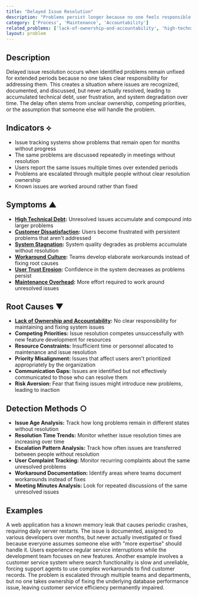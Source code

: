 ```yaml
---
title: "Delayed Issue Resolution"
description: "Problems persist longer because no one feels responsible for fixing them, leading to accumulated technical debt and user frustration."
category: ['Process', 'Maintenance', 'Accountability']
related_problems: ['lack-of-ownership-and-accountability', 'high-technical-debt', 'customer-dissatisfaction']
layout: problem
---
```


## Description

Delayed issue resolution occurs when identified problems remain unfixed for extended periods because no one takes clear responsibility for addressing them. This creates a situation where issues are recognized, documented, and discussed, but never actually resolved, leading to accumulated technical debt, user frustration, and system degradation over time. The delay often stems from unclear ownership, competing priorities, or the assumption that someone else will handle the problem.

## Indicators ⟡

- Issue tracking systems show problems that remain open for months without progress
- The same problems are discussed repeatedly in meetings without resolution
- Users report the same issues multiple times over extended periods
- Problems are escalated through multiple people without clear resolution ownership
- Known issues are worked around rather than fixed

## Symptoms ▲

- **[High Technical Debt](high-technical-debt.md):** Unresolved issues accumulate and compound into larger problems
- **[Customer Dissatisfaction](customer-dissatisfaction.md):** Users become frustrated with persistent problems that aren't addressed
- **[System Stagnation](system-stagnation.md):** System quality degrades as problems accumulate without resolution
- **[Workaround Culture](workaround-culture.md):** Teams develop elaborate workarounds instead of fixing root causes
- **[User Trust Erosion](user-trust-erosion.md):** Confidence in the system decreases as problems persist
- **[Maintenance Overhead](maintenance-overhead.md):** More effort required to work around unresolved issues

## Root Causes ▼

- **[Lack of Ownership and Accountability](lack-of-ownership-and-accountability.md):** No clear responsibility for maintaining and fixing system issues
- **Competing Priorities:** Issue resolution competes unsuccessfully with new feature development for resources
- **Resource Constraints:** Insufficient time or personnel allocated to maintenance and issue resolution
- **Priority Misalignment:** Issues that affect users aren't prioritized appropriately by the organization
- **Communication Gaps:** Issues are identified but not effectively communicated to those who can resolve them
- **Risk Aversion:** Fear that fixing issues might introduce new problems, leading to inaction

## Detection Methods ○

- **Issue Age Analysis:** Track how long problems remain in different states without resolution
- **Resolution Time Trends:** Monitor whether issue resolution times are increasing over time
- **Escalation Pattern Analysis:** Track how often issues are transferred between people without resolution
- **User Complaint Tracking:** Monitor recurring complaints about the same unresolved problems
- **Workaround Documentation:** Identify areas where teams document workarounds instead of fixes
- **Meeting Minutes Analysis:** Look for repeated discussions of the same unresolved issues

## Examples

A web application has a known memory leak that causes periodic crashes, requiring daily server restarts. The issue is documented, assigned to various developers over months, but never actually investigated or fixed because everyone assumes someone else with "more expertise" should handle it. Users experience regular service interruptions while the development team focuses on new features. Another example involves a customer service system where search functionality is slow and unreliable, forcing support agents to use complex workarounds to find customer records. The problem is escalated through multiple teams and departments, but no one takes ownership of fixing the underlying database performance issue, leaving customer service efficiency permanently impaired.